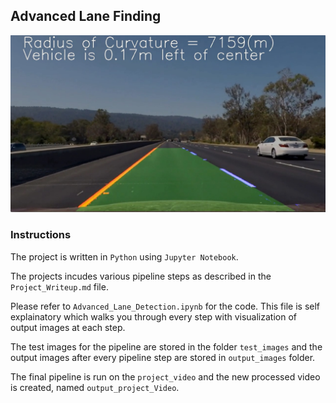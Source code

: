 <!--
  Title: Adcanced Lane detection using Python and OpenCV
  Description: Lane detection using Opencv
  Author:
  -->

<meta name='Lane Detection Python OpenCV' content='regex, regular expressions, regexp'>

## Advanced Lane Finding
![Lanes Image](./examples/example_output.jpg) 

### Instructions

The project is written in `Python` using `Jupyter Notebook`. 

The projects incudes various pipeline steps as described in the `Project_Writeup.md` file.

Please refer to `Advanced_Lane_Detection.ipynb` for the code. This file is self explainatory which walks you through every step with visualization of output images at each step.

The test images for the pipeline are stored in the folder `test_images` and the output images after every pipeline step are stored in `output_images` folder.

The final pipeline is run on the `project_video` and the new processed video is created, named `output_project_Video`.
